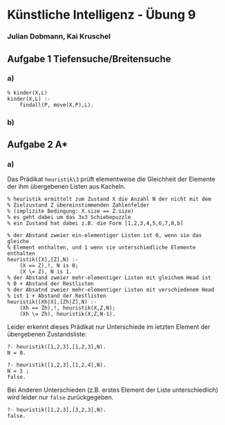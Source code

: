 # Künstliche Intelligenz - Übung 9
### Julian Dobmann, Kai Kruschel

## Aufgabe 1 Tiefensuche/Breitensuche
### a)

```
% kinder(X,L)
kinder(X,L) :-
    findall(P, move(X,P),L).
```
### b)


## Aufgabe 2 A*
### a)

Das Prädikat `heuristik\3` prüft elementweise die Gleichheit der Elemente der ihm übergebenen Listen aus Kacheln.

```
% heuristik ermittelt zum Zustand X die Anzahl N der nicht mit dem
% Zielzustand Z übereinstimmenden Zahlenfelder
% (implizite Bedingung: X.size == Z.size)
% es geht dabei um das 3x3 Schiebepuzzle
% ein Zustand hat dabei z.B. die Form [1,2,3,4,5,6,7,8,b]

% der Abstand zweier ein-elementiger Listen ist 0, wenn sie das gleiche
% Element enthalten, und 1 wenn sie unterschiedliche Elemente enthalten
heuristik([X],[Z],N) :-
    (X == Z),!, N is 0;
    (X \= Z), N is 1.
% der Abstand zweier mehr-elementiger Listen mit gleichem Head ist
% 0 + Abstand der Restlisten
% der Absatnd zweier mehr-elementiger Listen mit verschiedenem Head
% ist 1 + Abstand der Restlisten
heuristik([Xh|X],[Zh|Z],N) :-
    (Xh == Zh),!, heuristik(X,Z,N);
    (Xh \= Zh), heuristik(X,Z,N-1).
```
Leider erkennt dieses Prädikat nur Unterschiede im letzten Element der übergebenen Zustandsliste:

```
?- heuristik([1,2,3],[1,2,3],N). 
N = 0.

?- heuristik([1,2,3],[1,2,4],N).
N = 1 ;
false.
```

Bei Anderen Unterschieden (z.B. erstes Element der Liste unterschiedlich) wird leider nur `false` zurückgegeben.

```
?- heuristik([1,2,3],[3,2,3],N).
false.
```